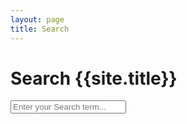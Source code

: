 ```yaml
---
layout: page
title: Search
---
```

# Search {{site.title}}

<!-- Html Elements for Search -->
<div id="search-container">
<input type="text" id="search-input" placeholder="Enter your Search term...">
<ul id="results-container"></ul>
</div>

<!-- Script pointing to search-script.js -->
<script src="/js/search.js" type="text/javascript"></script>

<!-- Configuration -->
<script>
SimpleJekyllSearch({
  searchInput: document.getElementById('search-input'),
  resultsContainer: document.getElementById('results-container'),
  json: '/search.json'
})
</script>